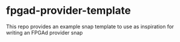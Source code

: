 # fpgad-provider-template
This repo provides an example snap template to use as inspiration for writing an FPGAd provider snap
